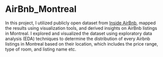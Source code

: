 # AirBnb_Montreal
In this project, I utilized publicly open dataset from [Inside AirBnb](http://insideairbnb.com/), mapped the results using visualization tools, and derived insights on AirBnb listings in Montreal. I explored and visualized the dataset using exploratory data analysis (EDA) techniques to determine the distribution of every Airbnb listings in Montreal based on their location, which includes the price range, type of room, and listing name etc.

